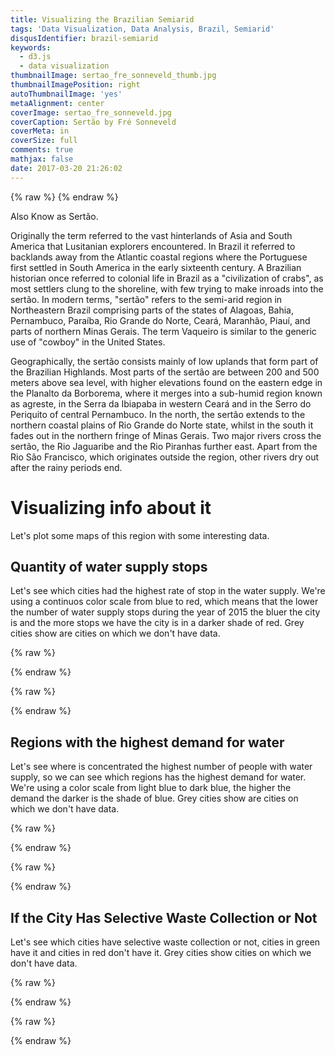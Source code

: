 ```yaml
---
title: Visualizing the Brazilian Semiarid
tags: 'Data Visualization, Data Analysis, Brazil, Semiarid'
disqusIdentifier: brazil-semiarid
keywords:
  - d3.js
  - data visualization
thumbnailImage: sertao_fre_sonneveld_thumb.jpg
thumbnailImagePosition: right
autoThumbnailImage: 'yes'
metaAlignment: center
coverImage: sertao_fre_sonneveld.jpg
coverCaption: Sertão by Fré Sonneveld
coverMeta: in
coverSize: full
comments: true
mathjax: false
date: 2017-03-20 21:26:02
---
```

{% raw %}
    <script src="https://cdnjs.cloudflare.com/ajax/libs/d3/4.7.3/d3.js"></script>
    <script src="https://d3js.org/d3-color.v1.min.js"></script>
    <script src="https://d3js.org/d3-interpolate.v1.min.js"></script>
    <script src="https://d3js.org/d3-scale-chromatic.v1.min.js"></script>
    <script src="https://d3js.org/d3-scale.v1.min.js"></script>
    <script src="//d3js.org/topojson.v1.min.js"></script>
{% endraw %}

Also Know as Sertão.

Originally the term referred to the vast hinterlands of Asia and South America that Lusitanian explorers encountered. In Brazil it referred to backlands away from the Atlantic coastal regions where the Portuguese first settled in South America in the early sixteenth century. A Brazilian historian once referred to colonial life in Brazil as a "civilization of crabs", as most settlers clung to the shoreline, with few trying to make inroads into the sertão. In modern terms, "sertão" refers to the semi-arid region in Northeastern Brazil comprising parts of the states of Alagoas, Bahia, Pernambuco, Paraíba, Rio Grande do Norte, Ceará, Maranhão, Piauí, and parts of northern Minas Gerais. The term Vaqueiro is similar to the generic use of "cowboy" in the United States.

Geographically, the sertão consists mainly of low uplands that form part of the Brazilian Highlands. Most parts of the sertão are between 200 and 500 meters above sea level, with higher elevations found on the eastern edge in the Planalto da Borborema, where it merges into a sub-humid region known as agreste, in the Serra da Ibiapaba in western Ceará and in the Serro do Periquito of central Pernambuco. In the north, the sertão extends to the northern coastal plains of Rio Grande do Norte state, whilst in the south it fades out in the northern fringe of Minas Gerais.
Two major rivers cross the sertão, the Rio Jaguaribe and the Rio Piranhas further east. Apart from the Rio São Francisco, which originates outside the region, other rivers dry out after the rainy periods end.

# Visualizing info about it
Let's plot some maps of this region with some interesting data.

## Quantity of water supply stops

Let's see which cities had the highest rate of stop in the water supply. We're using a continuos color scale from blue to red, which means that the lower
the number of water supply stops during the year of 2015 the bluer the city is and the more stops we have the city is in a darker shade of red. Grey cities show are cities on which we don't have data.

{% raw %}
    <div id="chart-paralizations"></div>
{% endraw %}

{% raw %}
<script>
    width = 600,
    height = 800;

    var svg_paralizations = d3.select("#chart-paralizations")
    .append("svg")
    .attr('version', '1.1')
    .attr('viewBox', '0 0 ' + width + ' ' + height)
    .attr('width', '100%')
    .attr('class', 'map-chart');

    var projection = d3.geoAlbers()
    .center([-36.820037, -7.195265])
    .rotate([0, 0])
    .parallels([0, 0])
    .scale(2800);

    var path = d3.geoPath().projection(projection);

    d3.queue()
    .defer(d3.json, "cities_sertao.json")
    .defer(d3.csv, "data_sertao.csv")
    .await(draw_paralizations);

    function draw_paralizations(error, br, dados_csv) {
      if (error) throw error;

      var scale = d3.scaleLinear()
        .domain([0, 50])
        .range([0, 1]);      

      var municipios = topojson.feature(br, br.objects.municipios_sab);

      svg_paralizations.selectAll(".municipios")
      .data(municipios.features)
      .enter().append("path")
      .attr("id", function(d) {return "chart-paralizations-municipio-" + d.properties.ID;})
      .attr("d", path)
      .style("opacity", 0.8);

      for (var i = 0; i < dados_csv.length; i++) {
        svg_paralizations.select("#chart-paralizations-municipio-" + dados_csv[i].geoid)
        .attr("fill", function (){
          if (isNaN(dados_csv[i].qty_water_supply_paralizations)) return "#D3D3D3";
          return d3.interpolateRdYlBu(scale(+dados_csv[i].qty_water_supply_paralizations))
        });
      }
    }
  </script>
{% endraw %}


## Regions with the highest demand for water

Let's see where is concentrated the highest number of people with water supply, so we can see which regions has the highest demand for water. We're using a color scale from light blue to dark blue, the higher the demand the darker is the shade of blue. Grey cities show are cities on which we don't have data.

{% raw %}
    <div id="chart-water-supply"></div>
{% endraw %}

{% raw %}
  <script>
      width = 600,
      height = 800;

      var svg_water = d3.select("#chart-water-supply")
      .append("svg")
      .attr('version', '1.1')
      .attr('viewBox', '0 0 ' + width + ' ' + height)
      .attr('width', '100%')
      .attr('class', 'map-chart');

      var projection = d3.geoAlbers()
      .center([-36.820037, -7.195265])
      .rotate([0, 0])
      .parallels([0, 0])
      .scale(2800);

      var path = d3.geoPath().projection(projection);

      d3.queue()
      .defer(d3.json, "cities_sertao.json")
      .defer(d3.csv, "data_sertao.csv")
      .await(draw_water);

      function draw_water(error, br, dados_csv) {
        if (error) throw error;

        var scale = d3.scaleLinear()
          .domain([1714, 22590])
          .range([0, 1]);      

        var municipios = topojson.feature(br, br.objects.municipios_sab);

        svg_water.selectAll(".municipios")
        .data(municipios.features)
        .enter().append("path")
        .attr("id", function(d) {return "chart-water-supply-municipio-" + d.properties.ID;})
        .attr("d", path)
        .style("opacity", 0.8);

        for (var i = 0; i < dados_csv.length; i++) {
          svg_water.select("#chart-water-supply-municipio-" + dados_csv[i].geoid)
          .attr("fill", function (){
            var value = +dados_csv[i].pop_with_water_supply
            if (isNaN(value)) return "#D3D3D3";
            return d3.interpolateBlues(scale(value))
          });
        }
      }
    </script>
{% endraw %}

## If the City Has Selective Waste Collection or Not

Let's see which cities have selective waste collection or not, cities in green have it and cities in red don't have it. Grey cities show cities on which we don't have data.

{% raw %}
    <div id="chart-waste"></div>
{% endraw %}

{% raw %}
  <script>
      width = 600,
      height = 800;

      var svg_waste = d3.select("#chart-waste")
      .append("svg")
      .attr('version', '1.1')
      .attr('viewBox', '0 0 ' + width + ' ' + height)
      .attr('width', '100%')
      .attr('class', 'map-chart');

      var projection = d3.geoAlbers()
      .center([-36.820037, -7.195265])
      .rotate([0, 0])
      .parallels([0, 0])
      .scale(2800);

      var path = d3.geoPath().projection(projection);

      d3.queue()
      .defer(d3.json, "cities_sertao.json")
      .defer(d3.csv, "data_sertao.csv")
      .await(draw_waste);

      function draw_waste(error, br, dados_csv) {
        if (error) throw error;    

        var municipios = topojson.feature(br, br.objects.municipios_sab);

        svg_waste.selectAll(".municipios")
        .data(municipios.features)
        .enter().append("path")
        .attr("id", function(d) {return "chart-waste-supply-municipio-" + d.properties.ID;})
        .attr("d", path)
        .style("opacity", 0.8);

        for (var i = 0; i < dados_csv.length; i++) {
          svg_waste.select("#chart-waste-supply-municipio-" + dados_csv[i].geoid)
          .attr("fill", function (){
            var value = dados_csv[i].has_selective_waste_collection

            if (value == "NA") {
              return "#D3D3D3"
            }
            else if (value == "TRUE") {
              return "#77dd77"
            }
            else {
              return "#ff6961"
            }
          });
        }
      }
    </script>
{% endraw %}
